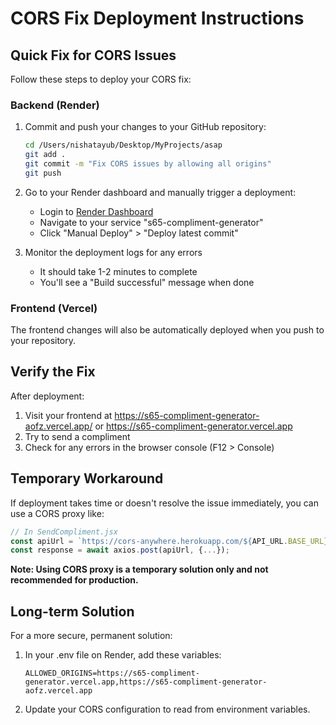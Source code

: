 # CORS Fix Deployment Instructions

## Quick Fix for CORS Issues

Follow these steps to deploy your CORS fix:

### Backend (Render)

1. Commit and push your changes to your GitHub repository:
   ```bash
   cd /Users/nishatayub/Desktop/MyProjects/asap
   git add .
   git commit -m "Fix CORS issues by allowing all origins"
   git push
   ```

2. Go to your Render dashboard and manually trigger a deployment:
   - Login to [Render Dashboard](https://dashboard.render.com/)
   - Navigate to your service "s65-compliment-generator"
   - Click "Manual Deploy" > "Deploy latest commit"

3. Monitor the deployment logs for any errors
   - It should take 1-2 minutes to complete
   - You'll see a "Build successful" message when done

### Frontend (Vercel)

The frontend changes will also be automatically deployed when you push to your repository.

## Verify the Fix

After deployment:
1. Visit your frontend at https://s65-compliment-generator-aofz.vercel.app/ or https://s65-compliment-generator.vercel.app
2. Try to send a compliment
3. Check for any errors in the browser console (F12 > Console)

## Temporary Workaround

If deployment takes time or doesn't resolve the issue immediately, you can use a CORS proxy like:

```javascript
// In SendCompliment.jsx
const apiUrl = `https://cors-anywhere.herokuapp.com/${API_URL.BASE_URL}${endpoint}`;
const response = await axios.post(apiUrl, {...});
```

**Note: Using CORS proxy is a temporary solution only and not recommended for production.**

## Long-term Solution

For a more secure, permanent solution:
1. In your .env file on Render, add these variables:
   ```
   ALLOWED_ORIGINS=https://s65-compliment-generator.vercel.app,https://s65-compliment-generator-aofz.vercel.app
   ```

2. Update your CORS configuration to read from environment variables.
